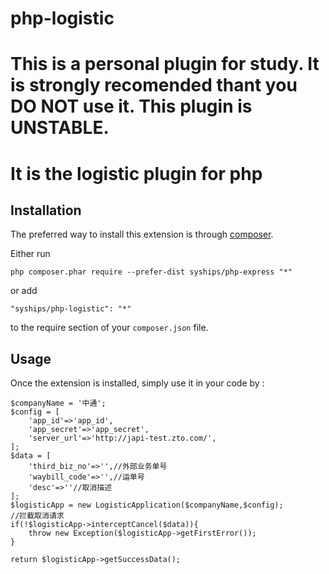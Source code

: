 # php-logistic
This is a personal plugin for study.
It is strongly recomended thant you DO NOT use it. 
This plugin is UNSTABLE.
======================
It is the logistic plugin for php
======================

Installation
------------

The preferred way to install this extension is through [composer](https://getcomposer.org/download/).

Either run

```
php composer.phar require --prefer-dist syships/php-express "*"
```

or add

```
"syships/php-logistic": "*"
```

to the require section of your `composer.json` file.


Usage
-----

Once the extension is installed, simply use it in your code by  :


```
$companyName = '中通';
$config = [
    'app_id'=>'app_id',
    'app_secret'=>'app_secret',
    'server_url'=>'http://japi-test.zto.com/',
];
$data = [
    'third_biz_no'=>'',//外部业务单号
    'waybill_code'=>'',//运单号
    'desc'=>''//取消描述
];
$logisticApp = new LogisticApplication($companyName,$config);
//拦截取消请求
if(!$logisticApp->interceptCancel($data)){
    throw new Exception($logisticApp->getFirstError());
}

return $logisticApp->getSuccessData();

```
